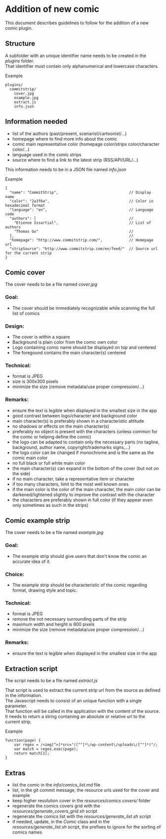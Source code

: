
Addition of new comic
=====================

This document describes guidelines to follow for the addition of a new comic plugin.


Structure
---------

A subfolder with an unique identifier name needs to be created in the _plugins_ folder.  
That identifier must contain only alphanumerical and lowercase characters.

Example
```
plugins/
  commitstrip/
    cover.jpg
    example.jpg
    extract.js
    info.json
```


Information needed
------------------

- list of the authors (past/present, scenarist/cartoonist/...)
- homepage where to find more info about the comic
- comic main representative color (homepage color/strips color/character color/...)
- language used in the comic strips
- source where to find a link to the latest strip (RSS/API/URL/...)

This information needs to be in a JSON file named _info.json_

Example
```
{
  "name": "CommitStrip",                                // Display name
  "color": "2a3f6a",                                    // Color in hexadecimal format
  "language": "en",                                     // Language code
  "authors": [                                          //
    "Etienne Issartial",                                // List of authors
    "Thomas Gx"                                         //
  ],                                                    //
  "homepage": "http://www.commitstrip.com/",            // Homepage url
  "stripSource": "http://www.commitstrip.com/en/feed/"  // Source url for the current strip
}
```


Comic cover
-----------

The cover needs to be a file named _cover.jpg_

### Goal:
- The cover should be immediately recognizable while scanning the full list of comics

### Design:
- The cover is within a square
- Background is plain color from the comic own color
- Logo containing comic name should be displayed on top and centered
- The foregound contains the main character(s) centered

### Technical:
- format is JPEG
- size is 300x300 pixels
- minimize the size (remove metadata/use proper compression/...)

### Remarks:
- ensure the text is legible when displayed in the smallest size in the app
- good contrast between logo/character and background color
- main character(s) is preferably shown in a characteristic attitude
- no shadows or effects on the main character(s)
- preferably no object is present with the characters (unless common for the comic or helping define the comic)
- the logo can be adapted to contain only the necessary parts (no tagline, background, author name, copyright/trademarks signs,...)
- the logo color can be changed if monochrome and is the same as the comic main color
- no full black or full white main color
- the main character(s) can expand in the bottom of the cover (but not on the side)
- if no main character, take a representative item or character
- if too many characters, limit to the most well known ones
- if the main color is the color of the main character, the main color can be darkened/lightened slightly to improve the contrast with the character
- the characters are preferably shown in full color (if they appear even only sometimes as such in the strips)


Comic example strip
-------------------

The cover needs to be a file named _example.jpg_

### Goal:
- The example strip should give users that don't know the comic an accurate idea of it.

### Choice:
- The example strip should be characteristic of the comic regarding format, drawing style and topic.

### Technical:
- format is JPEG
- remove the not necessary surrounding parts of the strip
- maximum width and height is 600 pixels
- minimize the size (remove metadata/use proper compression/...)

### Remarks:
- ensure the text is legible when displayed in the smallest size in the app


Extraction script
-----------------

The script needs to be a file named _extract.js_

That script is used to extract the current strip url from the source as defined in the information.  
The Javascript needs to consist of an unique function with a single parameter.  
That function will be called in the application with the content of the source.  
It needs to return a string containing an absolute or relative url to the current strip.

Example
```
function(page) {
    var regex = /<img[^>]*src="([^"]*\/wp-content\/uploads\/[^"]*)"/;
    var match = regex.exec(page);
    return match[1];
}
```


Extras
------

- list the comic in the _info/comics_list.md_ file
- list, in the git commit message, the resource urls used for the cover and example
- keep higher resolution cover in the _resources/comics covers/_ folder
- regenerate the comics covers grid with the _resources/generate_covers_grid.sh_ script
- regenerate the comics list with the _resources/generate_list.sh_ script
- if needed, update, in the _Comic_ class and in the _resources/generate_list.sh_ script,
  the prefixes to ignore for the sorting of comics names
